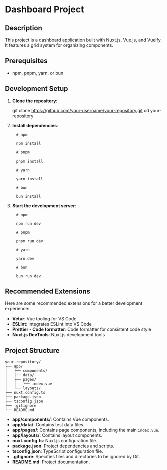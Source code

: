 # Dashboard Project

## Description
This project is a dashboard application built with Nuxt.js, Vue.js, and Vueify. It features a grid system for organizing components.

## Prerequisites
- npm, pnpm, yarn, or bun

## Development Setup

1. **Clone the repository**:
   <!-- Put the following code block in backticks (```) with bash language identifier -->
   git clone https://github.com/your-username/your-repository.git
   cd your-repository

2. **Install dependencies**:
```
     # npm

     npm install
     
     # pnpm

     pnpm install
     
     # yarn

     yarn install

     # bun
     
     bun install
```

3. **Start the development server**:
```
     # npm

     npm run dev
     
     # pnpm

     pnpm run dev
     
     # yarn

     yarn dev

     # bun
     
     bun run dev
```
## Recommended Extensions
Here are some recommended extensions for a better development experience:
- **Vetur**: Vue tooling for VS Code
- **ESLint**: Integrates ESLint into VS Code
- **Prettier - Code formatter**: Code formatter for consistent code style
- **Nuxt.js DevTools**: Nuxt.js development tools

## Project Structure
```
your-repository/
├── app/
│   ├── components/
│   ├── data/
│   ├── pages/
│   │   └── index.vue
│   └── layouts/
├── nuxt.config.ts
├── package.json
├── tsconfig.json
├── .gitignore
└── README.md
```
- **app/components/**: Contains Vue components.
- **app/data/**: Contains test data files.
- **app/pages/**: Contains page components, including the main `index.vue`.
- **app/layouts/**: Contains layout components.
- **nuxt.config.ts**: Nuxt.js configuration file.
- **package.json**: Project dependencies and scripts.
- **tsconfig.json**: TypeScript configuration file.
- **.gitignore**: Specifies files and directories to be ignored by Git.
- **README.md**: Project documentation.


